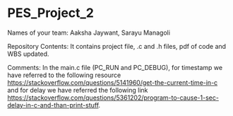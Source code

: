 # PES_Project_2

Names of your team: Aaksha Jaywant, Sarayu Managoli

Repository Contents: It contains project file, .c and .h files, pdf of code and WBS updated.

Comments: In the main.c file (PC_RUN and PC_DEBUG), for timestamp we have referred to the following resource https://stackoverflow.com/questions/5141960/get-the-current-time-in-c and for delay we have referred the following link https://stackoverflow.com/questions/5361202/program-to-cause-1-sec-delay-in-c-and-than-print-stuff. 
